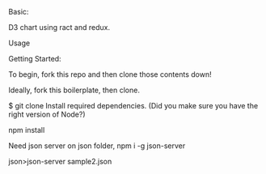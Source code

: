 Basic:

D3 chart using ract and redux.

Usage

Getting Started:

To begin, fork this repo and then clone those contents down!

Ideally, fork this boilerplate, then clone.

$ git clone Install required dependencies. (Did you make sure you have the right version of Node?)

npm install

Need json server on json folder, npm i -g json-server

json>json-server sample2.json
